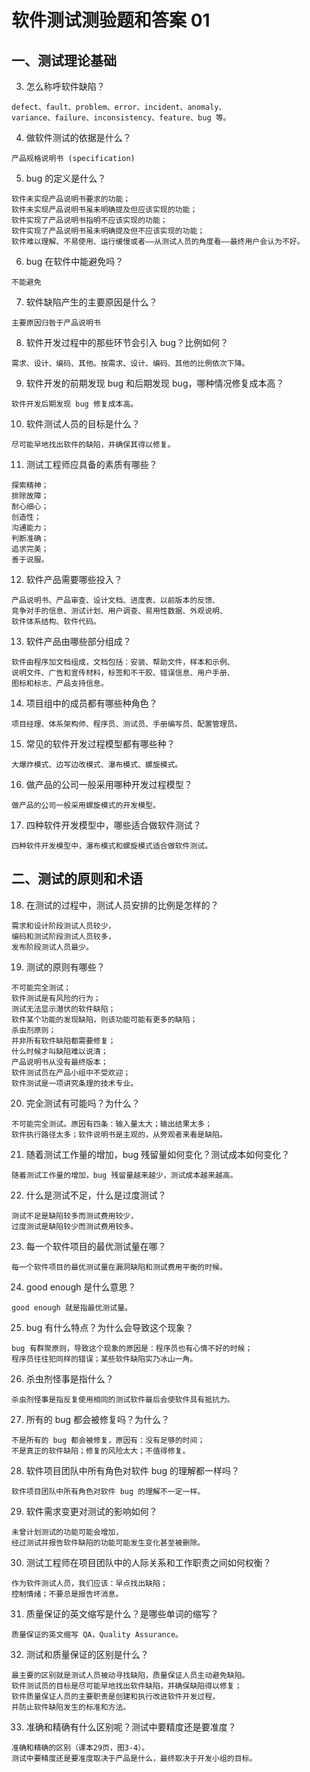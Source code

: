# 软件测试测验题和答案 01

## 一、测试理论基础 

3. 怎么称呼软件缺陷？  
```
defect、fault、problem、error、incident、anomaly、
variance、failure、inconsistency、feature、bug 等。
```
4. 做软件测试的依据是什么？  
```
产品规格说明书 (specification)
```
5. bug 的定义是什么？  
```
软件未实现产品说明书要求的功能；
软件未实现产品说明书虽未明确提及但应该实现的功能；
软件实现了产品说明书指明不应该实现的功能；
软件实现了产品说明书虽未明确提及但不应该实现的功能；
软件难以理解、不易使用、运行缓慢或者——从测试人员的角度看——最终用户会认为不好。
```
6. bug 在软件中能避免吗？  
```
不能避免
```
7. 软件缺陷产生的主要原因是什么？  
```
主要原因归咎于产品说明书
``` 
8. 软件开发过程中的那些环节会引入 bug？比例如何？    
```
需求、设计、编码、其他。按需求、设计、编码、其他的比例依次下降。     
``` 
9. 软件开发的前期发现 bug 和后期发现 bug，哪种情况修复成本高？  
```
软件开发后期发现 bug 修复成本高。    
``` 
10. 软件测试人员的目标是什么？  
```
尽可能早地找出软件的缺陷，并确保其得以修复。    
``` 
11. 测试工程师应具备的素质有哪些？  
```
探索精神；
排除故障；
耐心细心；
创造性；
沟通能力；
判断准确；
追求完美；
善于说服。    
``` 
12. 软件产品需要哪些投入？  
```
产品说明书、产品审查、设计文档、进度表、以前版本的反馈、
竞争对手的信息、测试计划、用户调查、易用性数据、外观说明、
软件体系结构、软件代码。    
``` 
13. 软件产品由哪些部分组成？  
```
软件由程序加文档组成，文档包括：安装、帮助文件，样本和示例、
说明文件、广告和宣传材料，标签和不干胶、错误信息、用户手册、
图标和标志、产品支持信息。    
``` 
14. 项目组中的成员都有哪些种角色？  
```
项目经理、体系架构师、程序员、测试员、手册编写员、配置管理员。    
``` 
15. 常见的软件开发过程模型都有哪些种？  
```
大爆炸模式、边写边改模式、瀑布模式、螺旋模式。    
``` 
16. 做产品的公司一般采用哪种开发过程模型？  
```
做产品的公司一般采用螺旋模式的开发模型。    
``` 
17. 四种软件开发模型中，哪些适合做软件测试？  
```
四种软件开发模型中，瀑布模式和螺旋模式适合做软件测试。    
``` 

## 二、测试的原则和术语

18. 在测试的过程中，测试人员安排的比例是怎样的？  
```
需求和设计阶段测试人员较少，
编码和测试阶段测试人员较多，
发布阶段测试人员最少。    
``` 
19. 测试的原则有哪些？  
```
不可能完全测试；
软件测试是有风险的行为；
测试无法显示潜伏的软件缺陷；
软件某个功能的发现缺陷，则该功能可能有更多的缺陷；
杀虫剂原则；
并非所有软件缺陷都需要修复；
什么时候才叫缺陷难以说清；
产品说明书从没有最终版本；
软件测试员在产品小组中不受欢迎；
软件测试是一项讲究条理的技术专业。    
``` 
20. 完全测试有可能吗？为什么？  
```
不可能完全测试。原因有四条：输入量太大；输出结果太多；
软件执行路径太多；软件说明书是主观的，从旁观者来看是缺陷。    
``` 
21. 随着测试工作量的增加，bug 残留量如何变化？测试成本如何变化？  
```
随着测试工作量的增加，bug 残留量越来越少，测试成本越来越高。    
``` 
22. 什么是测试不足，什么是过度测试？  
```
测试不足是缺陷较多而测试费用较少，
过度测试是缺陷较少而测试费用较多。    
``` 
23. 每一个软件项目的最优测试量在哪？  
```
每一个软件项目的最优测试量在漏洞缺陷和测试费用平衡的时候。    
``` 
24. good enough 是什么意思？  
```
good enough 就是指最优测试量。    
``` 
25. bug 有什么特点？为什么会导致这个现象？  
```
bug 有群聚原则，导致这个现象的原因是：程序员也有心情不好的时候；
程序员往往犯同样的错误；某些软件缺陷实乃冰山一角。    
``` 
26. 杀虫剂怪事是指什么？  
```
杀虫剂怪事是指反复使用相同的测试软件最后会使软件具有抵抗力。    
``` 
27. 所有的 bug 都会被修复吗？为什么？  
```
不是所有的 bug 都会被修复，原因有：没有足够的时间；
不是真正的软件缺陷；修复的风险太大；不值得修复。    
``` 
28. 软件项目团队中所有角色对软件 bug 的理解都一样吗？  
```
软件项目团队中所有角色对软件 bug 的理解不一定一样。    
``` 
29. 软件需求变更对测试的影响如何？  
```
未曾计划测试的功能可能会增加，
经过测试并报告软件缺陷的功能可能发生变化甚至被删除。    
``` 
30. 测试工程师在项目团队中的人际关系和工作职责之间如何权衡？  
```
作为软件测试人员，我们应该：早点找出缺陷；
控制情绪；不要总是报告坏消息。    
``` 
31. 质量保证的英文缩写是什么？是哪些单词的缩写？  
```
质量保证的英文缩写 QA，Quality Assurance。    
``` 
32. 测试和质量保证的区别是什么？  
```
最主要的区别就是测试人员被动寻找缺陷，质量保证人员主动避免缺陷。
软件测试员的目标是尽可能早地找出软件缺陷，并确保缺陷得以修复；
软件质量保证人员的主要职责是创建和执行改进软件开发过程，
并防止软件缺陷发生的标准和方法。    
``` 
33. 准确和精确有什么区别呢？测试中要精度还是要准度？  
```
准确和精确的区别（课本29页，图3-4）。
测试中要精度还是要准度取决于产品是什么，最终取决于开发小组的目标。    
``` 
